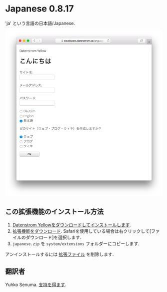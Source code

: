 Japanese 0.8.17
===============
'ja' という言語の日本語/Japanese.

<p align="center"><img src="japanese-screenshot.png?raw=true" alt="Screenshot"></p>

## この拡張機能のインストール方法

1. [Datenstrom Yellowをダウンロードしてインストールします](https://github.com/datenstrom/yellow/).
2. [拡張機能をダウンロード](https://github.com/datenstrom/yellow-extensions/raw/master/zip/japanese.zip). Safariを使用している場合は右クリックして[ファイルのダウンロード]を選択します.
3. `japanese.zip` を `system/extensions` フォルダーにコピーします.

アンインストールするには [拡張ファイル](extension.ini) を削除します.

## 翻訳者

Yuhko Senuma. [支持を得ます](https://datenstrom.se/yellow/help/).
